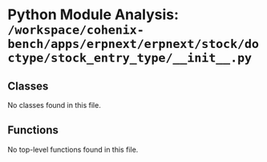 # Python Module Analysis: `/workspace/cohenix-bench/apps/erpnext/erpnext/stock/doctype/stock_entry_type/__init__.py`

## Classes

No classes found in this file.


## Functions

No top-level functions found in this file.
